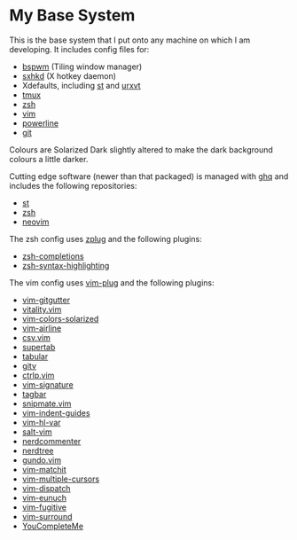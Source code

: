 # My Base System

This is the base system that I put onto any machine on which I am developing.
It includes config files for:

* [bspwm](https://github.com/baskerville/bspwm) (Tiling window manager)
* [sxhkd](https://github.com/baskerville/sxhkd) (X hotkey daemon)
* Xdefaults, including [st](http://st.suckless.org/) and
  [urxvt](http://software.schmorp.de/pkg/rxvt-unicode.html)
* [tmux](http://tmux.sourceforge.net/)
* [zsh](http://www.zsh.org/)
* [vim](http://www.vim.org/)
* [powerline](https://github.com/powerline/powerline)
* [git](http://www.git-scm.com/)

Colours are Solarized Dark slightly altered to make the dark background colours
a little darker.

Cutting edge software (newer than that packaged) is managed with
[ghq](https://github.com/motemen/ghq) and includes the following repositories:

* [st](http://git.suckless.org/st/)
* [zsh](git://zsh.git.sf.net/gitroot/zsh/zsh)
* [neovim](https://github.com/neovim/neovim)

The zsh config uses [zplug](https://github.com/b4b4r07/zplug) and the following
plugins:

* [zsh-completions](https://github.com/zsh-users/zsh-completions)
* [zsh-syntax-highlighting](https://github.com/zsh-users/zsh-syntax-highlighting)

The vim config uses [vim-plug](https://github.com/junegunn/vim-plug) and the
following plugins:

* [vim-gitgutter](https://github.com/airblade/vim-gitgutter)
* [vitality.vim](https://github.com/akracun/vitality.vim)
* [vim-colors-solarized](https://github.com/altercation/vim-colors-solarized)
* [vim-airline](https://github.com/bling/vim-airline)
* [csv.vim](https://github.com/chrisbra/csv.vim)
* [supertab](https://github.com/ervandew/supertab)
* [tabular](https://github.com/godlygeek/tabular)
* [gitv](https://github.com/gregsexton/gitv)
* [ctrlp.vim](https://github.com/kien/ctrlp.vim)
* [vim-signature](https://github.com/kshenoy/vim-signature)
* [tagbar](https://github.com/majutsushi/tagbar)
* [snipmate.vim](https://github.com/msanders/snipmate.vim)
* [vim-indent-guides](https://github.com/nathanaelkane/vim-indent-guides)
* [vim-hl-var](https://github.com/pjcj/vim-hl-var)
* [salt-vim](https://github.com/saltstack/salt-vim)
* [nerdcommenter](https://github.com/scrooloose/nerdcommenter)
* [nerdtree](https://github.com/scrooloose/nerdtree)
* [gundo.vim](https://github.com/sjl/gundo.vim)
* [vim-matchit](https://github.com/Spaceghost/vim-matchit)
* [vim-multiple-cursors](https://github.com/terryma/vim-multiple-cursors)
* [vim-dispatch](https://github.com/tpope/vim-dispatch)
* [vim-eunuch](https://github.com/tpope/vim-eunuch)
* [vim-fugitive](https://github.com/tpope/vim-fugitive)
* [vim-surround](https://github.com/tpope/vim-surround)
* [YouCompleteMe](https://github.com/Valloric/YouCompleteMe)
